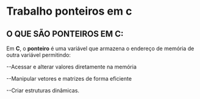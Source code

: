 # Trabalho ponteiros em c

## O QUE SÃO PONTEIROS EM C:

Em **C**, o **ponteiro** é uma variável que armazena o endereço de memória de outra variável permitindo: 

--Acessar e alterar valores diretamente na memória 

--Manipular vetores e matrizes de forma eficiente

--Criar estruturas dinâmicas.



